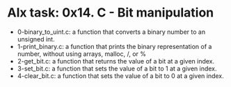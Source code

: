 # Alx task: 0x14. C - Bit manipulation

* 0-binary_to_uint.c: a function that converts a binary number to an unsigned int.
* 1-print_binary.c: a function that prints the binary representation of a number, without using arrays, malloc, /, or %
* 2-get_bit.c: a function that returns the value of a bit at a given index.
* 3-set_bit.c: a function that sets the value of a bit to 1 at a given index.
* 4-clear_bit.c: a function that sets the value of a bit to 0 at a given index.
